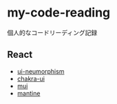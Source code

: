 # my-code-reading

個人的なコードリーディング記録

## React

- [ui-neumorphism](/code-reading-of-ui-neumorphism.md)
- [chakra-ui](/code-reading-of-chakra-ui.md)
- [mui](/code-reading-of-mui.md)
- [mantine](/code-reading-of-mantine.md)
